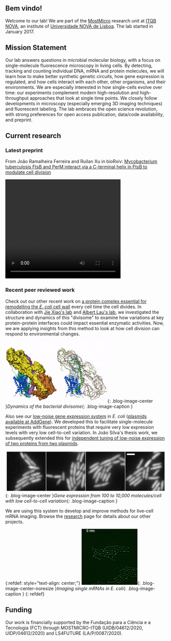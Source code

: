 ## Bem vindo!

Welcome to our lab! We are part of the [MostMicro](http://www.itqb.unl.pt/mostmicro) research unit at [ITQB NOVA](http://www.itqb.unl.pt/), an institute of [Universidade NOVA de Lisboa](http://www.unl.pt/). The lab started in January 2017.

## Mission Statement

Our lab answers questions in microbial molecular biology, with a focus on single-molecule fluorescence microscopy in living cells. By detecting, tracking and counting individual DNA, mRNA and protein molecules, we will learn how to make better synthetic genetic circuits, how gene expression is regulated, and how cells interact with each other, other organisms, and their environments. We are especially interested in how single-cells evolve over time: our experiments complement modern high-resolution and high-throughput approaches that look at single time points. We closely follow developments in microscopy (especially emerging 3D imaging techniques) and fluorescent labeling. The lab embraces the open science revolution, with strong preferences for open access publication, data/code availability, and preprint.

## Current research

### Latest preprint
From João Ramalheira Ferreira and Ruilan Xu in bioRxiv:
[Mycobacterium tuberculosis FtsB and PerM interact via a C-terminal helix in FtsB to modulate cell division](https://doi.org/10.1101/2024.03.11.584518)

<video width="361" height="310" controls>
  <source src="/img/perm-divisome.webm" type="video/mp4">
</video>

### Recent peer reviewed work

Check out our other recent work on [a protein complex essential for remodelling the *E. coli* cell wall](https://www.nature.com/articles/s41467-023-39921-4) every cell time the cell divides. In collaboration with [Jie Xiao&#39;s lab](https://xiao.med.jhmi.edu/) and [Albert Lau&#39;s lab](https://lau.med.jhmi.edu/), we investigated the structure and dynamics of this "divisome" to examine how variations at key protein-protein interfaces could impact essential enzymatic activities. Now, we are applying insights from this method to look at how cell division can respond to environmental changes.

![molecular dynamics of the divisome complex](/img/divisome.gif){: .blog-image-center }*Dynamics of the bacterial divisome*{: .blog-image-caption }

Also see our [low-noise gene expression system](http://journals.plos.org/plosone/article?id=10.1371/journal.pone.0187259) in *E. coli* ([plasmids available at AddGene](https://www.addgene.org/Zach_Hensel/)). We developed this to facilitate single-molecule experiments with fluorescent proteins that require very low expression levels with very low cell-to-cell variation. In João Silva's thesis work, we subsequently extended this for [independent tuning of low-noise expression of two proteins from two plasmids](https://journals.asm.org/doi/full/10.1128/msphere.00340-19).

![low-noise expression from 100 to 10,000 molecules/cell](/img/lownoise.jpg){: .blog-image-center }*Gene expression from 100 to 10,000 molecules/cell with low cell-to-cell variation*{: .blog-image-caption }

We are using this system to develop and improve methods for live-cell mRNA imaging. Browse the [research](research.md) page for details about our other projects.

{:refdef: style="text-align: center;"}
![live-cell mRNA imaging in E. coli](/img/timelapseRNA.gif){: .blog-image-center-noresize }*Imaging single mRNAs in E. coli*{: .blog-image-caption }
{: refdef}

## Funding

Our work is financially supported by the Fundação para a Ciência e a Tecnologia (FCT) through MOSTMICRO-ITQB (UIDB/04612/2020, UIDP/04612/2020) and LS4FUTURE (LA/P/0087/2020).
